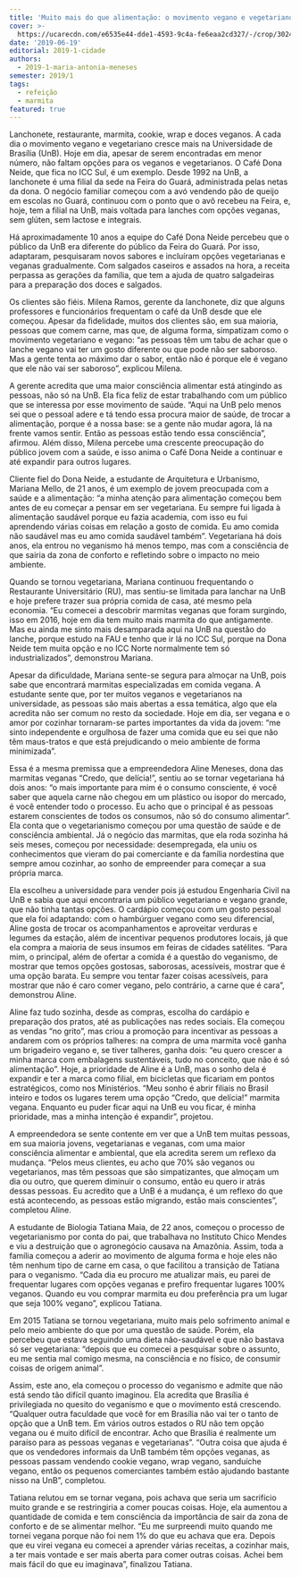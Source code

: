 ```yaml
---
title: 'Muito mais do que alimentação: o movimento vegano e vegetariano na UnB'
cover: >-
  https://ucarecdn.com/e6535e44-dde1-4593-9c4a-fe6eaa2cd327/-/crop/3024x2220/0,1264/-/preview/
date: '2019-06-19'
editorial: 2019-1-cidade
authors:
  - 2019-1-maria-antonia-meneses
semester: 2019/1
tags:
  - refeição
  - marmita
featured: true
---
```

Lanchonete, restaurante, marmita, cookie, wrap e doces veganos. A cada dia o movimento vegano e vegetariano cresce mais na Universidade de Brasília (UnB). Hoje em dia, apesar de serem encontradas em menor número, não faltam opções para os veganos e vegetarianos. O Café Dona Neide, que fica no ICC Sul, é um exemplo. Desde 1992 na UnB, a lanchonete é uma filial da sede na Feira do Guará, administrada pelas netas da dona. O negócio familiar começou com a avó vendendo pão de queijo em escolas no Guará, continuou com o ponto que o avô recebeu na Feira, e, hoje, tem a filial na UnB, mais voltada para lanches com opções veganas, sem glúten, sem lactose e integrais.

Há aproximadamente 10 anos a equipe do Café Dona Neide percebeu que o público da UnB era diferente do público da Feira do Guará. Por isso, adaptaram, pesquisaram novos sabores e incluíram opções vegetarianas e veganas gradualmente. Com salgados caseiros e assados na hora, a receita perpassa as gerações da família, que tem a ajuda de quatro salgadeiras para a preparação dos doces e salgados. 

Os clientes são fiéis. Milena Ramos, gerente da lanchonete, diz que alguns professores e funcionários frequentam o café da UnB desde que ele começou. Apesar da fidelidade, muitos dos clientes são, em sua maioria, pessoas que comem carne, mas que, de alguma forma, simpatizam como o movimento vegetariano e vegano: “as pessoas têm um tabu de achar que o lanche vegano vai ter um gosto diferente ou que pode não ser saboroso. Mas a gente tenta ao máximo dar o sabor, então não é porque ele é vegano que ele não vai ser saboroso”, explicou Milena.

A gerente acredita que uma maior consciência alimentar está atingindo as pessoas, não só na UnB. Ela fica feliz de estar trabalhando com um público que se interessa por esse movimento de saúde. “Aqui na UnB pelo menos sei que o pessoal adere e tá tendo essa procura maior de saúde, de trocar a alimentação, porque é a nossa base: se a gente não mudar agora, lá na frente vamos sentir. Então as pessoas estão tendo essa consciência”, afirmou. Além disso, Milena percebe uma crescente preocupação do público jovem com a saúde, e isso anima o Café Dona Neide a continuar e até expandir para outros lugares. 

Cliente fiel do Dona Neide, a estudante de Arquitetura e Urbanismo, Mariana Mello, de 21 anos, é um exemplo de jovem preocupada com a saúde e a alimentação: “a minha atenção para alimentação começou bem antes de eu começar a pensar em ser vegetariana. Eu sempre fui ligada à alimentação saudável porque eu fazia academia, com isso eu fui aprendendo várias coisas em relação a gosto de comida. Eu amo comida não saudável mas eu amo comida saudável também”. Vegetariana há dois anos, ela entrou no veganismo há menos tempo, mas com a consciência de que sairia da zona de conforto e refletindo sobre o impacto no meio ambiente.

Quando se tornou vegetariana, Mariana continuou frequentando o Restaurante Universitário (RU), mas sentiu-se limitada para lanchar na UnB e hoje prefere trazer sua própria comida de casa, até mesmo pela economia. “Eu comecei a descobrir marmitas veganas que foram surgindo, isso em 2016, hoje em dia tem muito mais marmita do que antigamente. Mas eu ainda me sinto mais desamparada aqui na UnB na questão do lanche, porque estudo na FAU e tenho que ir lá no ICC Sul, porque na Dona Neide tem muita opção e no ICC Norte normalmente tem só industrializados”, demonstrou Mariana. 

Apesar da dificuldade, Mariana sente-se segura para almoçar na UnB, pois sabe que encontrará marmitas especializadas em comida vegana. A estudante sente que, por ter muitos veganos e vegetarianos na universidade, as pessoas são mais abertas a essa temática, algo que ela acredita não ser comum no resto da sociedade. Hoje em dia, ser vegana e o amor por cozinhar tornaram-se partes importantes da vida da jovem: “me sinto independente e orgulhosa de fazer uma comida que eu sei que não têm maus-tratos e que está prejudicando o meio ambiente de forma minimizada”.

Essa é a mesma premissa que a empreendedora Aline Meneses, dona das marmitas veganas “Credo, que delícia!”, sentiu ao se tornar vegetariana há dois anos: “o mais importante para mim é o consumo consciente, é você saber que aquela carne não chegou em um plástico ou isopor do mercado, é você entender todo o processo. Eu acho que o principal é as pessoas estarem conscientes de todos os consumos, não só do consumo alimentar”. Ela conta que o vegetarianismo começou por uma questão de saúde e de consciência ambiental. Já o negócio das marmitas, que ela roda sozinha há seis meses, começou por necessidade: desempregada, ela uniu os conhecimentos que vieram do pai comerciante e da família nordestina que sempre amou cozinhar, ao sonho de empreender para começar a sua própria marca.

Ela escolheu a universidade para vender pois já estudou Engenharia Civil na UnB e sabia que aqui encontraria um público vegetariano e vegano grande, que não tinha tantas opções. O cardápio começou com um gosto pessoal que ela foi adaptando: com o hambúrguer vegano como seu diferencial, Aline gosta de trocar os acompanhamentos e aproveitar verduras e legumes da estação, além de incentivar pequenos produtores locais, já que ela compra a maioria de seus insumos em feiras de cidades satélites. “Para mim, o principal, além de ofertar a comida é a questão do veganismo, de mostrar que temos opções gostosas, saborosas, acessíveis, mostrar que é uma opção barata. Eu sempre vou tentar fazer coisas acessíveis, para mostrar que não é caro comer vegano, pelo contrário, a carne que é cara”, demonstrou Aline.

Aline faz tudo sozinha, desde as compras, escolha do cardápio e preparação dos pratos, até as publicações nas redes sociais. Ela começou as vendas “no grito”, mas criou a promoção para incentivar as pessoas a andarem com os próprios talheres: na compra de uma marmita você ganha um brigadeiro vegano e, se tiver talheres, ganha dois: “eu quero crescer a minha marca com embalagens sustentáveis, tudo no conceito, que não é só alimentação”. Hoje, a prioridade de Aline é a UnB, mas o sonho dela é expandir e ter a marca como filial, em bicicletas que ficariam em pontos estratégicos, como nos Ministérios. “Meu sonho é abrir filiais no Brasil inteiro e todos os lugares terem uma opção “Credo, que delícia!” marmita vegana. Enquanto eu puder ficar aqui na UnB eu vou ficar, é minha prioridade, mas a minha intenção é expandir”, projetou. 

A empreendedora se sente contente em ver que a UnB tem muitas pessoas, em sua maioria jovens, vegetarianas e veganas, com uma maior consciência alimentar e ambiental, que ela acredita serem um reflexo da mudança. “Pelos meus clientes, eu acho que 70% são veganos ou vegetarianos, mas têm pessoas que são simpatizantes, que almoçam um dia ou outro, que querem diminuir o consumo, então eu quero ir atrás dessas pessoas. Eu acredito que a UnB é a mudança, é um reflexo do que está acontecendo, as pessoas estão migrando, estão mais conscientes”, completou Aline.

A estudante de Biologia Tatiana Maia, de 22 anos, começou o processo de vegetarianismo por conta do pai, que trabalhava no Instituto Chico Mendes e viu a destruição que o agronegócio causava na Amazônia. Assim, toda a família começou a aderir ao movimento de alguma forma e hoje eles não têm nenhum tipo de carne em casa, o que facilitou a transição de Tatiana para o veganismo. “Cada dia eu procuro me atualizar mais, eu parei de frequentar lugares com opções veganas e prefiro frequentar lugares 100% veganos. Quando eu vou comprar marmita eu dou preferência pra um lugar que seja 100% vegano”, explicou Tatiana. 

Em 2015 Tatiana se tornou vegetariana, muito mais pelo sofrimento animal e pelo meio ambiente do que por uma questão de saúde. Porém, ela percebeu que estava seguindo uma dieta não-saudável e que não bastava só ser vegetariana: “depois que eu comecei a pesquisar sobre o assunto, eu me sentia mal comigo mesma, na consciência e no físico, de consumir coisas de origem animal”. 

Assim, este ano, ela começou o processo do veganismo e admite que não está sendo tão difícil quanto imaginou. Ela acredita que Brasília é privilegiada no quesito do veganismo e que o movimento está crescendo. “Qualquer outra faculdade que você for em Brasília não vai ter o tanto de opção que a UnB tem. Em vários outros estados o RU não tem opção vegana ou é muito difícil de encontrar. Acho que Brasília é realmente um paraíso para as pessoas veganas e vegetarianas”. “Outra coisa que ajuda é que os vendedores informais da UnB também têm opções veganas, as pessoas passam vendendo cookie vegano, wrap vegano, sanduíche vegano, então os pequenos comerciantes também estão ajudando bastante nisso na UnB”, completou. 

Tatiana relutou em se tornar vegana, pois achava que seria um sacrifício muito grande e se restringiria a comer poucas coisas. Hoje, ela aumentou a quantidade de comida e tem consciência da importância de sair da zona de conforto e de se alimentar melhor. “Eu me surpreendi muito quando me tornei vegana porque não foi nem 1% do que eu achava que era. Depois que eu virei vegana eu comecei a aprender várias receitas, a cozinhar mais, a ter mais vontade e ser mais aberta para comer outras coisas. Achei bem mais fácil do que eu imaginava”, finalizou Tatiana.
